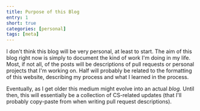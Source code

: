 ```yaml
---
title: Purpose of this Blog
entry: 1
short: true
categories: [personal]
tags: [meta]
---
```

I don't think this blog will be very personal, at least to start.
The aim of this blog right now is simply to document the kind of work I'm doing in my life.
Most, if not all, of the posts will be descriptions of pull requests or personal projects that I'm working on.
Half will probably be related to the formatting of this website, describing my process and what I learned in the process.

Eventually, as I get older this medium might evolve into an actual _blog._ Until then, this will essentially
 be a collection of CS-related updates (that I'll probably copy-paste from when writing pull request descriptions).
